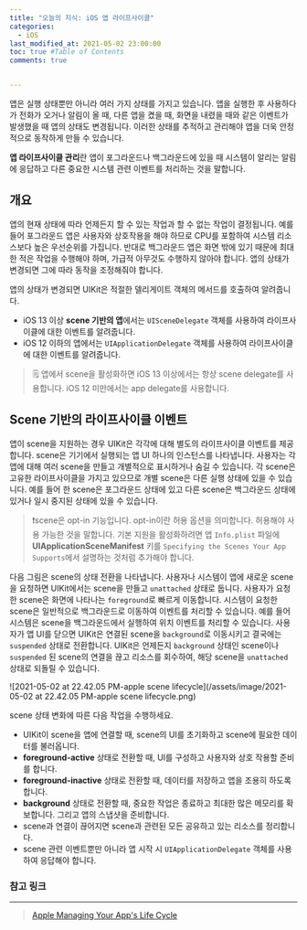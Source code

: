 ```yaml
---
title: "오늘의 지식: iOS 앱 라이프사이클"
categories: 
  - iOS
last_modified_at: 2021-05-02 23:00:00
toc: true #Table of Contents
comments: true


---
```


앱은 실행 상태뿐만 아니라 여러 가지 상태를 가지고 있습니다. 앱을 실행한 후 사용하다가 전화가 오거나 알림이 올 때, 다른 앱을 켰을 때, 화면을 내렸을 때와 같은 이벤트가 발생했을 때 앱의 상태도 변경됩니다. 이러한 상태를 추적하고 관리해야 앱을 더욱 안정적으로 동작하게 만들 수 있습니다.

**앱 라이프사이클 관리**란 앱이 포그라운드나 백그라운드에 있을 때 시스템이 알리는 알림에 응답하고 다른 중요한 시스템 관련 이벤트를 처리하는 것을 말합니다.

## 개요

앱의 현재 상태에 따라 언제든지 할 수 있는 작업과 할 수 없는 작업이 결정됩니다. 예를 들어 포그라운드 앱은 사용자와 상호작용을 해야 하므로 CPU를 포함하여 시스템 리소스보다 높은 우선순위를 가집니다. 반대로 백그라운드 앱은 화면 밖에 있기 때문에 최대한 적은 작업을 수행해야 하며, 가급적 아무것도 수행하지 않아야 합니다. 앱의 상태가 변경되면 그에 따라 동작을 조정해줘야 합니다.

앱의 상태가 변경되면 UIKit은 적절한 델리게이트 객체의 메서드를 호출하여 알려줍니다.

- iOS 13 이상 **scene 기반의 앱**에서는 `UISceneDelegate` 객체를 사용하여 라이프사이클에 대한 이벤트를 알려줍니다.
- iOS 12 이하의 앱에서는 `UIApplicationDelegate` 객체를 사용하여 라이프사이클에 대한 이벤트를 알려줍니다.

> 🗒 앱에서 scene을 활성화하면 iOS 13 이상에서는 항상 scene delegate를 사용합니다. iOS 12 미만에서는 app delegate를 사용합니다.

## Scene 기반의 라이프사이클 이벤트

앱이 scene을 지원하는 경우 UIKit은 각각에 대해 별도의 라이프사이클 이벤트를 제공합니다. scene은 기기에서 실행되는 앱 UI 하나의 인스턴스를 나타냅니다. 사용자는 각 앱에 대해 여러 scene을 만들고 개별적으로 표시하거나 숨길 수 있습니다. 각 scene은 고유한 라이프사이클을 가지고 있으므로  개별 scene은 다른 실행 상태에 있을 수 있습니다. 예를 들어 한 scene은 포그라운드 상태에 있고 다른 scene은 백그라운드 상태에 있거나 일시 중지된 상태에 있을 수 있습니다.

> ❗️scene은 opt-in 기능입니다. opt-in이란 허용 옵션을 의미합니다. 허용해야 사용 가능한 것을 말합니다. 기본 지원을 활성화하려면 앱 `Info.plist` 파일에 **UIApplicationSceneManifest** 키를 `Specifying the Scenes Your App Supports`에서 설명하는 것처럼 추가해야 합니다.

다음 그림은 scene의 상태 전환을 나타냅니다. 사용자나 시스템이 앱에 새로운 scene을 요청하면 UIKit에서는 scene을 만들고 `unattached` 상태로 둡니다. 사용자가 요청한 scene은 화면에 나타나는 `foreground`로 빠르게 이동합니다. 시스템이 요청한 scene은 일반적으로 백그라운드로 이동하여 이벤트를 처리할 수 있습니다. 예를 들어 시스템은 scene을 백그라운드에서 실행하여 위치 이벤트를 처리할 수 있습니다. 사용자가 앱 UI를 닫으면 UIKit은 연결된 scene을 `background`로 이동시키고 결국에는 `suspended` 상태로 전환합니다. UIKit은 언제든지 `background` 상태인 scene이나 `suspended` 된 scene의 연결을 끊고 리소스를 회수하여, 해당 scene을 `unattached` 상태로 되돌릴 수 있습니다.

![2021-05-02 at 22.42.05 PM-apple scene lifecycle](/assets/image/2021-05-02 at 22.42.05 PM-apple scene lifecycle.png)

scene 상태 변화에 따른 다음 작업을 수행하세요.

- UIKit이 scene을 앱에 연결할 때, scene의 UI를 초기화하고 scene에 필요한 데이터를 불러옵니다.
- **foreground-active** 상태로 전환할 때, UI를 구성하고 사용자와 상호 작용할 준비를 합니다.
- **foreground-inactive** 상태로 전환할 때, 데이터를 저장하고 앱을 조용히 하도록 합니다.
- **background** 상태로 전환할 때, 중요한 작업은 종료하고 최대한 많은 메모리를 확보합니다. 그리고 앱의 스냅샷을 준비합니다.
- scene과 연결이 끊어지면 scene과 관련된 모든 공유하고 있는 리소스를 정리합니다.
- scene 관련 이벤트뿐만 아니라 앱 시작 시 `UIApplicationDelegate` 객체를 사용하여 응답해야 합니다.

### 참고 링크

---

> [Apple Managing Your App's Life Cycle](https://developer.apple.com/documentation/uikit/app_and_environment/managing_your_app_s_life_cycle)